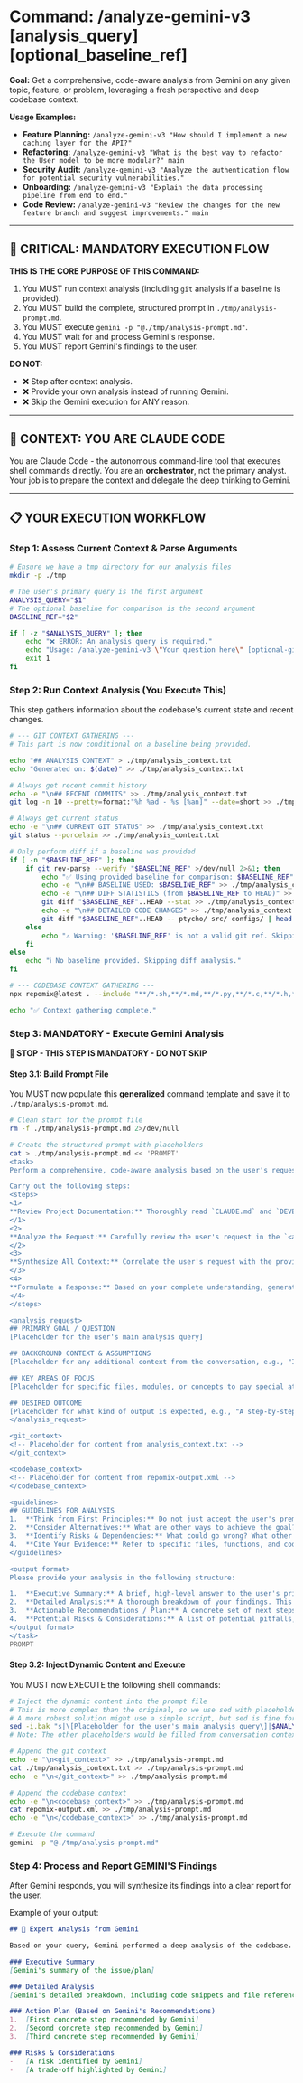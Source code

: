 # Command: /analyze-gemini-v3 [analysis_query] [optional_baseline_ref]

**Goal:** Get a comprehensive, code-aware analysis from Gemini on any given topic, feature, or problem, leveraging a fresh perspective and deep codebase context.

**Usage Examples:**
-   **Feature Planning:** `/analyze-gemini-v3 "How should I implement a new caching layer for the API?"`
-   **Refactoring:** `/analyze-gemini-v3 "What is the best way to refactor the User model to be more modular?" main`
-   **Security Audit:** `/analyze-gemini-v3 "Analyze the authentication flow for potential security vulnerabilities."`
-   **Onboarding:** `/analyze-gemini-v3 "Explain the data processing pipeline from end to end."`
-   **Code Review:** `/analyze-gemini-v3 "Review the changes for the new feature branch and suggest improvements." main`

---

## 🔴 **CRITICAL: MANDATORY EXECUTION FLOW**

**THIS IS THE CORE PURPOSE OF THIS COMMAND:**
1.  You MUST run context analysis (including `git` analysis if a baseline is provided).
2.  You MUST build the complete, structured prompt in `./tmp/analysis-prompt.md`.
3.  You MUST execute `gemini -p "@./tmp/analysis-prompt.md"`.
4.  You MUST wait for and process Gemini's response.
5.  You MUST report Gemini's findings to the user.

**DO NOT:**
-   ❌ Stop after context analysis.
-   ❌ Provide your own analysis instead of running Gemini.
-   ❌ Skip the Gemini execution for ANY reason.

---

## 🤖 **CONTEXT: YOU ARE CLAUDE CODE**

You are Claude Code - the autonomous command-line tool that executes shell commands directly. You are an **orchestrator**, not the primary analyst. Your job is to prepare the context and delegate the deep thinking to Gemini.

---

## 📋 **YOUR EXECUTION WORKFLOW**

### Step 1: Assess Current Context & Parse Arguments

```bash
# Ensure we have a tmp directory for our analysis files
mkdir -p ./tmp

# The user's primary query is the first argument
ANALYSIS_QUERY="$1"
# The optional baseline for comparison is the second argument
BASELINE_REF="$2"

if [ -z "$ANALYSIS_QUERY" ]; then
    echo "❌ ERROR: An analysis query is required."
    echo "Usage: /analyze-gemini-v3 \"Your question here\" [optional-git-ref]"
    exit 1
fi
```

### Step 2: Run Context Analysis (You Execute This)

This step gathers information about the codebase's current state and recent changes.

```bash
# --- GIT CONTEXT GATHERING ---
# This part is now conditional on a baseline being provided.

echo "## ANALYSIS CONTEXT" > ./tmp/analysis_context.txt
echo "Generated on: $(date)" >> ./tmp/analysis_context.txt

# Always get recent commit history
echo -e "\n## RECENT COMMITS" >> ./tmp/analysis_context.txt
git log -n 10 --pretty=format:"%h %ad - %s [%an]" --date=short >> ./tmp/analysis_context.txt

# Always get current status
echo -e "\n## CURRENT GIT STATUS" >> ./tmp/analysis_context.txt
git status --porcelain >> ./tmp/analysis_context.txt

# Only perform diff if a baseline was provided
if [ -n "$BASELINE_REF" ]; then
    if git rev-parse --verify "$BASELINE_REF" >/dev/null 2>&1; then
        echo "✅ Using provided baseline for comparison: $BASELINE_REF"
        echo -e "\n## BASELINE USED: $BASELINE_REF" >> ./tmp/analysis_context.txt
        echo -e "\n## DIFF STATISTICS (from $BASELINE_REF to HEAD)" >> ./tmp/analysis_context.txt
        git diff "$BASELINE_REF"..HEAD --stat >> ./tmp/analysis_context.txt
        echo -e "\n## DETAILED CODE CHANGES" >> ./tmp/analysis_context.txt
        git diff "$BASELINE_REF"..HEAD -- ptycho/ src/ configs/ | head -2000 >> ./tmp/analysis_context.txt
    else
        echo "⚠️ Warning: '$BASELINE_REF' is not a valid git ref. Skipping diff analysis."
    fi
else
    echo "ℹ️ No baseline provided. Skipping diff analysis."
fi

# --- CODEBASE CONTEXT GATHERING ---
npx repomix@latest . --include "**/*.sh,**/*.md,**/*.py,**/*.c,**/*.h,**/*.json,**/*.log" --ignore ".aider.chat.history.md,build/**,tests/**"

echo "✅ Context gathering complete."
```

### Step 3: MANDATORY - Execute Gemini Analysis

**🔴 STOP - THIS STEP IS MANDATORY - DO NOT SKIP**

#### Step 3.1: Build Prompt File
You MUST now populate this **generalized** command template and save it to `./tmp/analysis-prompt.md`.

```bash
# Clean start for the prompt file
rm -f ./tmp/analysis-prompt.md 2>/dev/null

# Create the structured prompt with placeholders
cat > ./tmp/analysis-prompt.md << 'PROMPT'
<task>
Perform a comprehensive, code-aware analysis based on the user's request, providing a fresh and expert perspective.

Carry out the following steps:
<steps>
<1>
**Review Project Documentation:** Thoroughly read `CLAUDE.md` and `DEVELOPER_GUIDE.md` (if present in the codebase context) to understand project architecture, conventions, and goals.
</1>
<2>
**Analyze the Request:** Carefully review the user's request in the `<analysis_request>` section.
</2>
<3>
**Synthesize All Context:** Correlate the user's request with the provided `<git_context>` (recent changes and diffs) and the full `<codebase_context>` (the entire codebase).
</3>
<4>
**Formulate a Response:** Based on your complete understanding, generate a detailed analysis that directly addresses the user's request, following the specified `<output_format>`.
</4>
</steps>

<analysis_request>
## PRIMARY GOAL / QUESTION
[Placeholder for the user's main analysis query]

## BACKGROUND CONTEXT & ASSUMPTIONS
[Placeholder for any additional context from the conversation, e.g., "I'm trying to fix ticket #123," or "My assumption is that the database is the bottleneck."]

## KEY AREAS OF FOCUS
[Placeholder for specific files, modules, or concepts to pay special attention to, e.g., "Focus on the `auth` and `api` modules."]

## DESIRED OUTCOME
[Placeholder for what kind of output is expected, e.g., "A step-by-step implementation plan," "A list of security vulnerabilities," or "A high-level explanation."]
</analysis_request>

<git_context>
<!-- Placeholder for content from analysis_context.txt -->
</git_context>

<codebase_context>
<!-- Placeholder for content from repomix-output.xml -->
</codebase_context>

<guidelines>
## GUIDELINES FOR ANALYSIS
1.  **Think from First Principles:** Do not just accept the user's premises. Analyze the code to form your own expert opinion.
2.  **Consider Alternatives:** What are other ways to achieve the goal? What are the trade-offs (performance, security, maintainability)?
3.  **Identify Risks & Dependencies:** What could go wrong? What other parts of the system will be affected?
4.  **Cite Your Evidence:** Refer to specific files, functions, and code patterns from the provided context to support your conclusions.
</guidelines>

<output format>
Please provide your analysis in the following structure:

1.  **Executive Summary:** A brief, high-level answer to the user's primary question.
2.  **Detailed Analysis:** A thorough breakdown of your findings. This is the main body of your response. Use code snippets and file references.
3.  **Actionable Recommendations / Plan:** A concrete set of next steps. This could be an implementation plan, a list of refactoring tasks, or specific commands to run.
4.  **Potential Risks & Considerations:** A list of potential pitfalls, trade-offs, or dependencies to be aware of.
</output format>
</task>
PROMPT
```

#### Step 3.2: Inject Dynamic Content and Execute
You MUST now EXECUTE the following shell commands:

```bash
# Inject the dynamic content into the prompt file
# This is more complex than the original, so we use sed with placeholders.
# A more robust solution might use a simple script, but sed is fine for this.
sed -i.bak "s|\[Placeholder for the user's main analysis query\]|$ANALYSIS_QUERY|" ./tmp/analysis-prompt.md
# Note: The other placeholders would be filled from conversation context.

# Append the git context
echo -e "\n<git_context>" >> ./tmp/analysis-prompt.md
cat ./tmp/analysis_context.txt >> ./tmp/analysis-prompt.md
echo -e "\n</git_context>" >> ./tmp/analysis-prompt.md

# Append the codebase context
echo -e "\n<codebase_context>" >> ./tmp/analysis-prompt.md
cat repomix-output.xml >> ./tmp/analysis-prompt.md
echo -e "\n</codebase_context>" >> ./tmp/analysis-prompt.md

# Execute the command
gemini -p "@./tmp/analysis-prompt.md"
```

### Step 4: Process and Report GEMINI'S Findings

After Gemini responds, you will synthesize its findings into a clear report for the user.

Example of your output:
```markdown
## 🎯 Expert Analysis from Gemini

Based on your query, Gemini performed a deep analysis of the codebase. Here are its findings:

### Executive Summary
[Gemini's summary of the issue/plan]

### Detailed Analysis
[Gemini's detailed breakdown, including code snippets and file references]

### Action Plan (Based on Gemini's Recommendations)
1.  [First concrete step recommended by Gemini]
2.  [Second concrete step recommended by Gemini]
3.  [Third concrete step recommended by Gemini]

### Risks & Considerations
-   [A risk identified by Gemini]
-   [A trade-off highlighted by Gemini]
```
